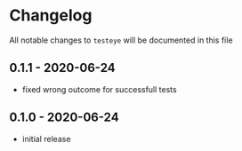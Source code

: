 # Changelog

All notable changes to `testeye` will be documented in this file


## 0.1.1 - 2020-06-24

- fixed wrong outcome for successfull tests


## 0.1.0 - 2020-06-24

- initial release
